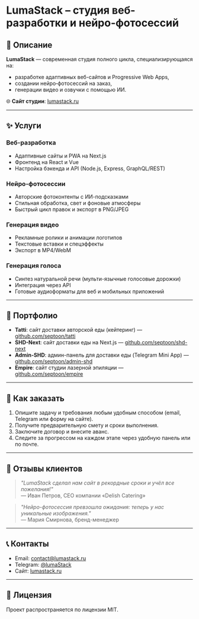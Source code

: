 # LumaStack – студия веб-разработки и нейро-фотосессий

## 📖 Описание
**LumaStack** — современная студия полного цикла, специализирующаяся на:
- разработке адаптивных веб-сайтов и Progressive Web Apps,
- создании нейро‑фотосессий на заказ,
- генерации видео и озвучки с помощью ИИ.

🌐 **Сайт студии**: [lumastack.ru](https://lumastack.ru)

---

## ✨ Услуги

### Веб-разработка
- Адаптивные сайты и PWA на Next.js
- Фронтенд на React и Vue
- Настройка бэкенда и API (Node.js, Express, GraphQL/REST)

### Нейро‑фотосессии
- Авторские фотоконтенты с ИИ-подсказками
- Стильная обработка, свет и фоновые атмосферы
- Быстрый цикл правок и экспорт в PNG/JPEG

### Генерация видео
- Рекламные ролики и анимации логотипов
- Текстовые вставки и спецэффекты
- Экспорт в MP4/WebM

### Генерация голоса
- Синтез натуральной речи (мульти-язычные голосовые дорожки)
- Интеграция через API
- Готовые аудиоформаты для веб и мобильных приложений

---

## 💼 Портфолио
- **Tatti**: сайт доставки авторской еды (кейтеринг) — [github.com/septoon/tatti](https://github.com/septoon/tatti)  
- **SHD-Next**: сайт доставки еды на Next.js — [github.com/septoon/shd-next](https://github.com/septoon/shd-next)  
- **Admin-SHD**: админ-панель для доставки еды (Telegram Mini App) — [github.com/septoon/admin-shd](https://github.com/septoon/admin-shd)  
- **Empire**: сайт студии лазерной эпиляции — [github.com/septoon/empire](https://github.com/septoon/empire)

---

## 🚀 Как заказать
1. Опишите задачу и требования любым удобным способом (email, Telegram или форму на сайте).  
2. Получите предварительную смету и сроки выполнения.  
3. Заключите договор и внесите аванс.  
4. Следите за прогрессом на каждом этапе через удобную панель или по почте.

---

## 💬 Отзывы клиентов
> *"LumaStack сделал нам сайт в рекордные сроки и учёл все пожелания!"*  
> — Иван Петров, CEO компании «Delish Catering»

> *"Нейро-фотосессия превзошла ожидания: теперь у нас уникальные изображения."*  
> — Мария Смирнова, бренд-менеджер

---

## 📞 Контакты
- Email: contact@lumastack.ru
- Telegram: [@lumaStack](https://t.me/lumaStack)  
- Сайт: [lumastack.ru](https://lumastack.ru)

---

## 🔏 Лицензия
Проект распространяется по лицензии MIT.
